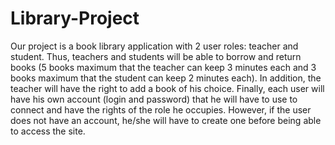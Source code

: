 # Library-Project
Our project is a book library application with 2 user roles: teacher and student. Thus, teachers and students will be able to borrow and return books (5 books maximum that the teacher can keep 3 minutes each and 3 books maximum that the student can keep 2 minutes each). In addition, the teacher will have the right to add a book of his choice. Finally, each user will have his own account (login and password) that he will have to use to connect and have the rights of the role he occupies. However, if the user does not have an account, he/she will have to create one before being able to access the site.
